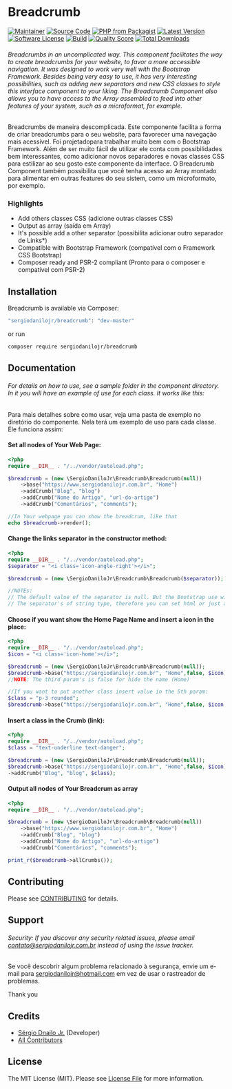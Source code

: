 # Breadcrumb

[![Maintainer](http://img.shields.io/badge/maintainer-@sergiodanilojr-blue.svg?style=flat-square)](https://twitter.com/sergiodanilojr)
[![Source Code](http://img.shields.io/badge/source-sergiodanilojr/breadcrumb-blue.svg?style=flat-square)](https://github.com/sergiodanilojr/breadcrumb)
[![PHP from Packagist](https://img.shields.io/packagist/php-v/sergiodanilojr/breadcrumb.svg?style=flat-square)](https://packagist.org/packages/sergiodanilojr/breadcrumb)
[![Latest Version](https://img.shields.io/github/release/sergiodanilojr/breadcrumb.svg?style=flat-square)](https://github.com/sergiodanilojr/component/releases)
[![Software License](https://img.shields.io/badge/license-MIT-brightgreen.svg?style=flat-square)](LICENSE)
[![Build](https://img.shields.io/scrutinizer/build/g/sergiodanilojr/breadcrumb.svg?style=flat-square)](https://scrutinizer-ci.com/g/sergiodanilojr/breadcrumb)
[![Quality Score](https://img.shields.io/scrutinizer/g/sergiodanilojr/breadcrumb.svg?style=flat-square)](https://scrutinizer-ci.com/g/sergiodanilojr/breadcrumb)
[![Total Downloads](https://img.shields.io/packagist/dt/sergiodanilojr/breadcrumb.svg?style=flat-square)](https://packagist.org/packages/csergiodanilojr/breadcrumb)

###### Breadcrumbs in an uncomplicated way. This component facilitates the way to create breadcrumbs for your website, to favor a more accessible navigation. It was designed to work very well with the Bootstrap Framework. Besides being very easy to use, it has very interesting possibilities, such as adding new separators and new CSS classes to style this interface component to your liking. The Breadcrumb Component also allows you to have access to the Array assembled to feed into other features of your system, such as a microformat, for example.

Breadcrumbs de maneira descomplicada. Este componente facilita a forma de criar breadcrumbs para o seu website, para favorecer uma navegação mais acessível. Foi projetadopara trabalhar muito bem com o Bootstrap Framework.
Além de ser muito fácil de utilizar ele conta com possibilidades bem interessantes, como adicionar novos separadores e novas classes CSS para estilizar ao seu gosto este componente da interface.
O Breadcrumb Component também possibilita que você tenha acesso ao Array montado para alimentar em outras features do seu sistem, como um microformato, por exemplo. 


### Highlights

- Add others classes CSS (adicione outras classes CSS)
- Output as array (saída em Array)
- It's possible add a other separator (possibilita adicionar outro separador de Links*)
- Compatible with Bootstrap Framework (compatível com o Framework CSS Bootstrap)
- Composer ready and PSR-2 compliant (Pronto para o composer e compatível com PSR-2)

## Installation

Breadcrumb is available via Composer:

```bash
"sergiodanilojr/breadcrumb": "dev-master"
```

or run

```bash
composer require sergiodanilojr/breadcrumb
```

## Documentation

###### For details on how to use, see a sample folder in the component directory. In it you will have an example of use for each class. It works like this:

Para mais detalhes sobre como usar, veja uma pasta de exemplo no diretório do componente. Nela terá um exemplo de uso para cada classe. Ele funciona assim:

#### Set all nodes of Your Web Page:

```php
<?php
require __DIR__ . "/../vendor/autoload.php";

$breadcrumb = (new \SergioDaniloJr\Breadcrumb\Breadcrumb(null))
    ->base("https://www.sergiodanilojr.com.br", "Home")
    ->addCrumb("Blog", "blog")
    ->addCrumb("Nome do Artigo", "url-do-artigo")
    ->addCrumb("Comentários", "comments");

//In Your webpage you can show the breadcrum, like that
echo $breadcrumb->render();
```
#### Change the links separator in the constructor method:
```php
<?php
require __DIR__ . "/../vendor/autoload.php";
$separator = "<i class='icon-angle-right'></i>";

$breadcrumb = (new \SergioDaniloJr\Breadcrumb\Breadcrumb($separator));

//NOTEs:
// The default value of the separator is null. But the Bootstrap use with the 'content' attribute the slash ("/") like a separator 
// The separator's of string type, therefore you can set html or just a character (example: '>>')

```

#### Choose if you want show the Home Page Name and insert a icon in the place:
```php
<?php
require __DIR__ . "/../vendor/autoload.php";
$icon = "<i class='icon-home'></i>";

$breadcrumb = (new \SergioDaniloJr\Breadcrumb\Breadcrumb(null));
$breadcrumb->base("https://sergiodanilojr.com.br", "Home",false, $icon);
//NOTE: The third param's is false for hide the name (Home)

//If you want to put another class insert value in the 5th param:
$class = "p-3 rounded";
$breadcrumb->base("https://sergiodanilojr.com.br", "Home",false, $icon, $class);

```

#### Insert a class in the Crumb (link):
```php
<?php
require __DIR__ . "/../vendor/autoload.php";
$class = "text-underline text-danger";

$breadcrumb = (new \SergioDaniloJr\Breadcrumb\Breadcrumb(null));
$breadcrumb->base("https://sergiodanilojr.com.br", "Home",false, $icon)
->addCrumb("Blog", "blog", $class);

```

#### Output all nodes of Your Breadcrum as array
```php
<?php
require __DIR__ . "/../vendor/autoload.php";

$breadcrumb = (new \SergioDaniloJr\Breadcrumb\Breadcrumb(null))
    ->base("https://www.sergiodanilojr.com.br", "Home")
    ->addCrumb("Blog", "blog")
    ->addCrumb("Nome do Artigo", "url-do-artigo")
    ->addCrumb("Comentários", "comments");

print_r($breadcrumb->allCrumbs());

```

## Contributing

Please see [CONTRIBUTING](https://github.com/sergiodanilojr/breadcrumb/blob/master/CONTRIBUTING.md) for details.

## Support

###### Security: If you discover any security related issues, please email contato@sergiodanilojr.com.br instead of using the issue tracker.

Se você descobrir algum problema relacionado à segurança, envie um e-mail para sergiodanilojr@hotmail.com em vez de usar o rastreador de problemas.

Thank you

## Credits

- [Sérgio Dnailo Jr.](https://github.com/sergiodanilojr) (Developer)
- [All Contributors](https://github.com/sergiodanilojr/breadcrumb/contributors)

## License

The MIT License (MIT). Please see [License File](https://github.com/sergiodanilojr/breadcrumb/blob/master/LICENSE) for more information.
